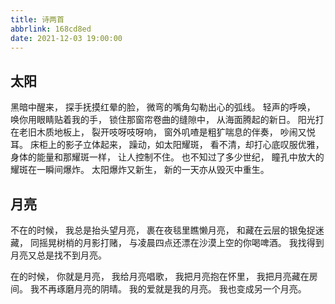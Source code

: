 ```yaml
---
title: 诗两首
abbrlink: 168cd8ed
date: 2021-12-03 19:00:00
---
```


## 太阳

黑暗中醒来，
探手抚摸红晕的脸，
微弯的嘴角勾勒出心的弧线。
轻声的呼唤，
唤你用眼睛贴着我的手，
锁住那窗帘卷曲的缝隙中，
从海面腾起的新日。
阳光打在老旧木质地板上，
裂开吱呀吱呀响，
窗外叽喳是粗犷喘息的伴奏，
吵闹又悦耳。
床柜上的影子立体起来，
躁动，如太阳耀斑，
看不清，却打心底叹服优雅，
身体的能量和那耀斑一样，
让人控制不住。
也不知过了多少世纪，
瞳孔中放大的耀斑在一瞬间爆炸。
太阳爆炸又新生，
新的一天亦从毁灭中重生。


## 月亮

不在的时候，
我总是抬头望月亮，
裹在夜毯里瞧懒月亮，
和藏在云层的银兔捉迷藏，
同摇晃树梢的月影打赌，
与凌晨四点还漂在沙漠上空的你喝啤酒。
我找得到月亮又总是找不到月亮。

在的时候，
你就是月亮，
我给月亮唱歌，
我把月亮抱在怀里，
我把月亮藏在房间。
我不再琢磨月亮的阴晴。
我的爱就是我的月亮。
我也变成另一个月亮。
